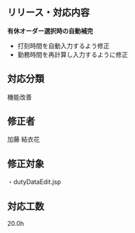 ## リリース・対応内容
**有休オーダー選択時の自動補完**
- 打刻時間を自動入力するよう修正
- 勤務時間を再計算し入力するように修正


## 対応分類
機能改善

## 修正者
加藤 結衣花

## 修正対象
・dutyDataEdit.jsp


## 対応工数
20.0h






